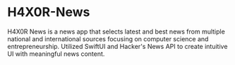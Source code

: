 # H4X0R-News
H4X0R News is a news app that selects latest and best news from multiple national and international sources focusing on computer science and entrepreneurship. Utilized SwiftUI and Hacker's News API to create intuitive UI with meaningful news content.
